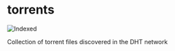 torrents 
========
![Indexed](https://img.shields.io/badge/indexed-238655-blue)

Collection of torrent files discovered in the DHT network

